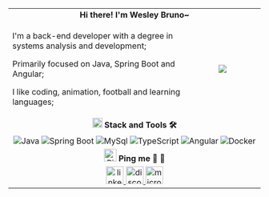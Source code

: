  <div align="center">
  <table width="100%">
    <!-- Header -->
    <tr>
      <td colspan="2" align="center">
        <b> Hi there! I'm Wesley Bruno~ </b>
        <!-- <img src="https://emojis.slackmojis.com/emojis/images/1643509796/48499/gatocat.gif?1643509796" alt="cat" width="30" />
        <img
          src="https://readme-typing-svg.herokuapp.com?font=DynaPuff&size=20&pause=1000&color=996183&center=true&vCenter=true&width=270&height=22&lines=Welcome+to+my+GitHub+👋🏽"
          alt="Welcome to my GitHub"
        /> -->
      </td>
    </tr>
    <!-- Sobre -->
    <tr>
      <td align="left">
        <p>I'm a back-end developer with a degree in systems analysis and development;</p>
        <p>Primarily focused on Java, Spring Boot and Angular;</p>
        <p>I like coding, animation, football and learning languages;</p>
      </td>
      <td align="center" width="30%">
        <img src="https://access-counter.vercel.app/api/counter?name=wesley-brwno&theme=006&length=7" />
      </td>
    </tr>
   <!-- Stack and Tools -->
    <tr>
     <td colspan="2" align="center">
      <img src="https://emojis.slackmojis.com/emojis/images/1643515905/19241/gears.gif?1643515905" alt="gears" width="20"/>
      <b>Stack and Tools 🛠️</b>
     </td>
    </tr>
    <tr>
     <td colspan="2" align="center">
      <img src="https://img.shields.io/badge/Java-ffd199?style=flat-square&logo=openjdk" alt="Java">
      <img src="https://img.shields.io/badge/Spring%20Boot-99ffcc?style=flat&logo=spring-boot" alt="Spring Boot">
      <img src="https://img.shields.io/badge/MySql-b3c4d4?style=flat&logo=mysql" alt="MySql">
      <img src="https://img.shields.io/badge/TypeScript-cad6e1?style=flat&logo=typescript" alt="TypeScript">
      <img src="https://img.shields.io/badge/Angular-d45170?style=flat&logo=angular" alt="Angular">
      <img src="https://img.shields.io/badge/Docker-5b76f0?style=flat&logo=docker" alt="Docker">
     </td>
    </tr>
   <!-- Contact me -->
    <tr>
      <td colspan="2" align="center">
        <img src="https://emojis.slackmojis.com/emojis/images/1643514636/6399/pingu.gif?1643514636" alt="Pingu" width="25"> <b>Ping me 🫱 🫲</b>
      </td>
    </tr>
    <tr>
      <td colspan="2">
        <div align="center">
          <a href="https://br.linkedin.com/in/wesley-brwno" target="_blank">
            <img src="https://img.shields.io/static/v1?message=LinkedIn&logo=linkedin&label=&color=0077B5&logoColor=white&labelColor=&style=for-the-badge" height="35" alt="linkedin logo"  />
          </a>
          <a href="https://discord.com/users/610953099997347880" target="_blank">
            <img src="https://img.shields.io/static/v1?message=Discord&logo=discord&label=&color=7289DA&logoColor=white&labelColor=&style=for-the-badge" height="35" alt="discord logo"/>
          </a>
          <a href="mailto:brunow9@outlook.com" target="_blank">
            <img src="https://img.shields.io/static/v1?message=Outlook&logo=microsoft-outlook&label=&color=0078D4&logoColor=white&labelColor=&style=for-the-badge" height="35" alt="microsoft-outlook logo" />
          </a>
        </div>
      </td>
    </tr>
  </table>
</div>




